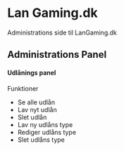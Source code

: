 # Lan Gaming.dk
Administrations side til LanGaming.dk


## Administrations Panel

#### Udlånings panel

Funktioner
  - Se alle udlån
  - Lav nyt udlån
  - Slet udlån
  - Lav ny udlåns type
  - Rediger udlåns type
  - Slet udlåns type
